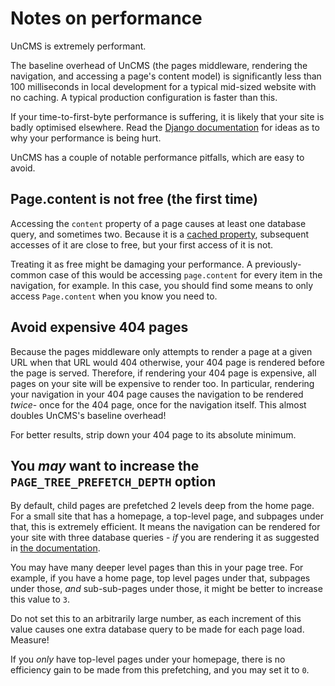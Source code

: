 # Notes on performance

UnCMS is extremely performant.

The baseline overhead of UnCMS (the pages middleware, rendering the navigation, and accessing a page's content model) is significantly less than 100 milliseconds in local development for a typical mid-sized website with no caching.
A typical production configuration is faster than this.

If your time-to-first-byte performance is suffering, it is likely that your site is badly optimised elsewhere.
Read the [Django documentation](https://docs.djangoproject.com/en/dev/topics/performance/) for ideas as to why your performance is being hurt.

UnCMS has a couple of notable performance pitfalls, which are easy to avoid.

## Page.content is not free (the first time)

Accessing the `content` property of a page causes at least one database query, and sometimes two.
Because it is a [cached property](https://docs.djangoproject.com/en/dev/ref/utils/#django.utils.functional.cached_property),
subsequent accesses of it are close to free, but your first access of it is not.

Treating it as free might be damaging your performance.
A previously-common case of this would be accessing `page.content` for every item in the navigation, for example.
In this case, you should find some means to only access `Page.content` when you know you need to.

## Avoid expensive 404 pages

Because the pages middleware only attempts to render a page at a given URL when that URL would 404 otherwise, your 404 page is rendered before the page is served.
Therefore, if rendering your 404 page is expensive, all pages on your site will be expensive to render too.
In particular, rendering your navigation in your 404 page causes the navigation to be rendered _twice_- once for the 404 page, once for the navigation itself. This almost doubles UnCMS's baseline overhead!

For better results, strip down your 404 page to its absolute minimum.

## You _may_ want to increase the `PAGE_TREE_PREFETCH_DEPTH` option

By default, child pages are prefetched 2 levels deep from the home page.
For a small site that has a homepage,
a top-level page,
and subpages under that,
this is extremely efficient.
It means the navigation can be rendered for your site with three database queries -
_if_ you are rendering it as suggested in [the documentation](rendering-navigation.md).

You may have many deeper level pages than this in your page tree.
For example, if you have a home page,
top level pages under that,
subpages under those,
_and_ sub-sub-pages under those, it might be better to increase this value to `3`.

Do not set this to an arbitrarily large number, as each increment of this value causes one extra database query to be made for each page load.
Measure!

If you _only_ have top-level pages under your homepage,
there is no efficiency gain to be made from this prefetching, and you may set it to `0`.
